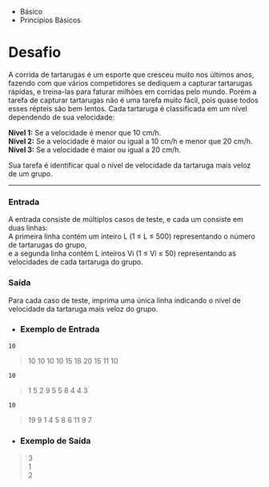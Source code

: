- Básico
- Princípios Básicos

# Desafio
A corrida de tartarugas é um esporte que cresceu muito nos últimos anos, fazendo com que vários competidores se dediquem a capturar tartarugas rápidas, e treina-las para faturar milhões em corridas pelo mundo. Porém a tarefa de capturar tartarugas não é uma tarefa muito fácil, pois quase todos esses répteis são bem lentos. Cada tartaruga é classificada em um nível dependendo de sua velocidade:


**Nível 1:** Se a velocidade é menor que 10 cm/h. <br>
**Nível 2:** Se a velocidade é maior ou igual a 10 cm/h e menor que 20 cm/h. <br>
**Nível 3:** Se a velocidade é maior ou igual a 20 cm/h.<br>

Sua tarefa é identificar qual o nível de velocidade da tartaruga mais veloz de um grupo.
______________________________________________________________________________________
### Entrada
A entrada consiste de múltiplos casos de teste, e cada um consiste em duas linhas: <br>
A primeira linha contém um inteiro L (1 ≤ L ≤ 500) representando o número de tartarugas do grupo,<br>
e a segunda linha contém L inteiros Vi (1 ≤ Vi ≤ 50) representando as velocidades de cada tartaruga do grupo.

### Saída
Para cada caso de teste, imprima uma única linha indicando o nível de velocidade da tartaruga mais veloz do grupo.

 
- ### Exemplo de Entrada	
```10```<br>
> 10 10 10 10 15 18 20 15 11 10<br>
> 
```10```<br>
> 1 5 2 9 5 5 8 4 4 3<br>
> 
```10```<br>
> 19 9 1 4 5 8 6 11 9 7<br>

- ### Exemplo de Saída
> 3 <br>
> 1 <br>
> 2 <br>
